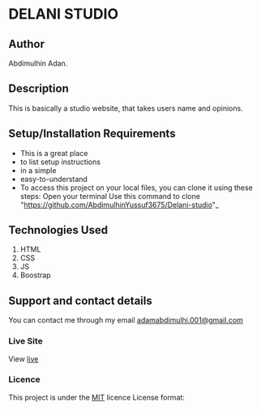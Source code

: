 # DELANI STUDIO
## Author
Abdimulhin Adan.
## Description
This is basically a studio website, that takes users name and opinions.
## Setup/Installation Requirements
* This is a great place
* to list setup instructions
* in a simple
* easy-to-understand
* To access this project on your local files, you can clone it using these steps:
Open your terminal
Use this command to clone "https://github.com/AbdimulhinYussuf3675/Delani-studio"_
## Technologies Used
1. HTML
2. CSS
4. JS
5. Boostrap
## Support and contact details
You can contact me through my email adamabdimulhi.001@gmail.com
### Live Site
View [live](https://abdimulhinyussuf3675.github.io/Delani-studio)
### Licence
This project is under the  [MIT](LICENCE) licence
License format:
